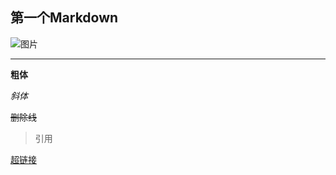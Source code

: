 ## 第一个Markdown

![图片](E:\WorkStation\study-station\html+css\image\pvp.jpg)

---

**粗体**

*斜体*

~~删除线~~

> 引用

[超链接](www.baidu.com)

```代码

```



